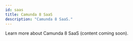 ```yaml
---
id: saas
title: Camunda 8 SaaS
description: "Camunda 8 SaaS."
---
```


Learn more about Camunda 8 SaaS (content coming soon).
